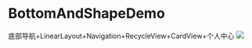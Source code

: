 # BottomAndShapeDemo
底部导航+LinearLayout+Navigation+RecycleView+CardView+个人中心
![](https://github.com/niniloveyou/SwipeRecyclerView/blob/master/swipeRecyclerView.gif)
